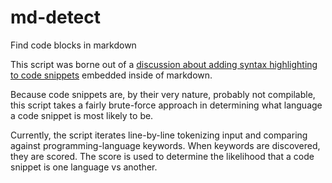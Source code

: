 # md-detect
Find code blocks in markdown

This script was borne out of a [discussion about adding syntax highlighting to code snippets](https://github.com/OfficeDev/VBA-content/pull/168) embedded inside of markdown.

Because code snippets are, by their very nature, probably not compilable, this script takes a fairly brute-force approach in determining what language a code snippet is most likely to be.

Currently, the script iterates line-by-line tokenizing input and comparing against programming-language keywords. When keywords are discovered, they are scored. The score is used to determine the likelihood that a code snippet is one language vs another.
